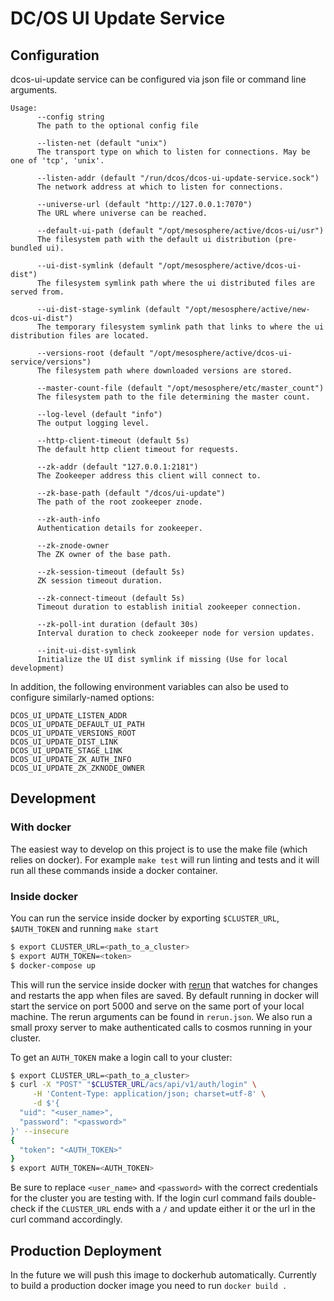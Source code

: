 # DC/OS UI Update Service

## Configuration

dcos-ui-update service can be configured via json file or command line arguments.

```
Usage:
      --config string
      The path to the optional config file

      --listen-net (default "unix")
      The transport type on which to listen for connections. May be one of 'tcp', 'unix'.

      --listen-addr (default "/run/dcos/dcos-ui-update-service.sock")
      The network address at which to listen for connections.

      --universe-url (default "http://127.0.0.1:7070")
      The URL where universe can be reached.

      --default-ui-path (default "/opt/mesosphere/active/dcos-ui/usr")
      The filesystem path with the default ui distribution (pre-bundled ui).

      --ui-dist-symlink (default "/opt/mesosphere/active/dcos-ui-dist")
      The filesystem symlink path where the ui distributed files are served from.

      --ui-dist-stage-symlink (default "/opt/mesosphere/active/new-dcos-ui-dist")
      The temporary filesystem symlink path that links to where the ui distribution files are located.

      --versions-root (default "/opt/mesosphere/active/dcos-ui-service/versions")
      The filesystem path where downloaded versions are stored.

      --master-count-file (default "/opt/mesosphere/etc/master_count")
      The filesystem path to the file determining the master count.

      --log-level (default "info")
      The output logging level.

      --http-client-timeout (default 5s)
      The default http client timeout for requests.

      --zk-addr (default "127.0.0.1:2181")
      The Zookeeper address this client will connect to.

      --zk-base-path (default "/dcos/ui-update")
      The path of the root zookeeper znode.

      --zk-auth-info
      Authentication details for zookeeper.

      --zk-znode-owner
      The ZK owner of the base path.

      --zk-session-timeout (default 5s)
      ZK session timeout duration.

      --zk-connect-timeout (default 5s)
      Timeout duration to establish initial zookeeper connection.

      --zk-poll-int duration (default 30s)
      Interval duration to check zookeeper node for version updates.

      --init-ui-dist-symlink
      Initialize the UI dist symlink if missing (Use for local development)
```

In addition, the following environment variables can also be used to configure similarly-named options:

```
DCOS_UI_UPDATE_LISTEN_ADDR
DCOS_UI_UPDATE_DEFAULT_UI_PATH
DCOS_UI_UPDATE_VERSIONS_ROOT
DCOS_UI_UPDATE_DIST_LINK
DCOS_UI_UPDATE_STAGE_LINK
DCOS_UI_UPDATE_ZK_AUTH_INFO
DCOS_UI_UPDATE_ZK_ZKNODE_OWNER
```

## Development

### With docker

The easiest way to develop on this project is to use the make file (which relies on docker).
For example `make test` will run linting and tests and it will run all these commands inside a docker container.

### Inside docker

You can run the service inside docker by exporting `$CLUSTER_URL`, `$AUTH_TOKEN` and running `make start`

```bash
$ export CLUSTER_URL=<path_to_a_cluster>
$ export AUTH_TOKEN=<token>
$ docker-compose up
```

This will run the service inside docker with [rerun](https://github.com/ivpusic/rerun) that watches for changes and restarts the app when files are saved. By default running in docker will start the service on port 5000 and serve on the same port of your local machine. The rerun arguments can be found in `rerun.json`. We also run a small proxy server to make authenticated calls to cosmos running in your cluster.

To get an `AUTH_TOKEN` make a login call to your cluster:
```bash
$ export CLUSTER_URL=<path_to_a_cluster>
$ curl -X "POST" "$CLUSTER_URL/acs/api/v1/auth/login" \
     -H 'Content-Type: application/json; charset=utf-8' \
     -d $'{
  "uid": "<user_name>",
  "password": "<password>"
}' --insecure
{
  "token": "<AUTH_TOKEN>"
}
$ export AUTH_TOKEN=<AUTH_TOKEN>
```
Be sure to replace `<user_name>` and `<password>` with the correct credentials for the cluster you are testing with. If the login curl command fails double-check if the `CLUSTER_URL` ends with a `/` and update either it or the url in the curl command accordingly.

## Production Deployment

In the future we will push this image to dockerhub automatically.
Currently to build a production docker image you need to run `docker build .`
